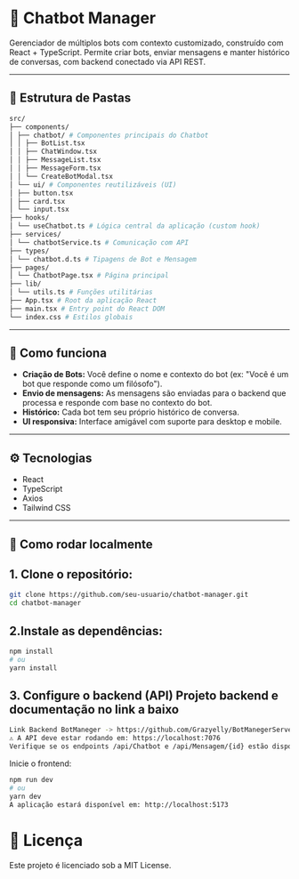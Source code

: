 # 🤖 Chatbot Manager

Gerenciador de múltiplos bots com contexto customizado, construído com React + TypeScript. Permite criar bots, enviar mensagens e manter histórico de conversas, com backend conectado via API REST.

---

## 📁 Estrutura de Pastas

```bash
src/
├── components/
│ ├── chatbot/ # Componentes principais do Chatbot
│ │ ├── BotList.tsx
│ │ ├── ChatWindow.tsx
│ │ ├── MessageList.tsx
│ │ ├── MessageForm.tsx
│ │ └── CreateBotModal.tsx
│ └── ui/ # Componentes reutilizáveis (UI)
│ ├── button.tsx
│ ├── card.tsx
│ └── input.tsx
├── hooks/
│ └── useChatbot.ts # Lógica central da aplicação (custom hook)
├── services/
│ └── chatbotService.ts # Comunicação com API
├── types/
│ └── chatbot.d.ts # Tipagens de Bot e Mensagem
├── pages/
│ └── ChatbotPage.tsx # Página principal
├── lib/
│ └── utils.ts # Funções utilitárias
├── App.tsx # Root da aplicação React
├── main.tsx # Entry point do React DOM
└── index.css # Estilos globais
```
---

## 🧠 Como funciona

- **Criação de Bots:** Você define o nome e contexto do bot (ex: "Você é um bot que responde como um filósofo").
- **Envio de mensagens:** As mensagens são enviadas para o backend que processa e responde com base no contexto do bot.
- **Histórico:** Cada bot tem seu próprio histórico de conversa.
- **UI responsiva:** Interface amigável com suporte para desktop e mobile.

---

## ⚙️ Tecnologias

- React  
- TypeScript  
- Axios  
- Tailwind CSS  

---

## 🚀 Como rodar localmente

## 1. Clone o repositório:

```bash
git clone https://github.com/seu-usuario/chatbot-manager.git
cd chatbot-manager
```

## 2.Instale as dependências:

```bash
npm install
# ou
yarn install
```

## 3. Configure o backend (API) Projeto backend e documentação no link a baixo
```bash
Link Backend BotManeger -> https://github.com/Grazyelly/BotManegerServer
⚠️ A API deve estar rodando em: https://localhost:7076
Verifique se os endpoints /api/Chatbot e /api/Mensagem/{id} estão disponíveis.
```
Inicie o frontend:

```bash
npm run dev
# ou
yarn dev
A aplicação estará disponível em: http://localhost:5173
```

# 📝 Licença
Este projeto é licenciado sob a MIT License.
